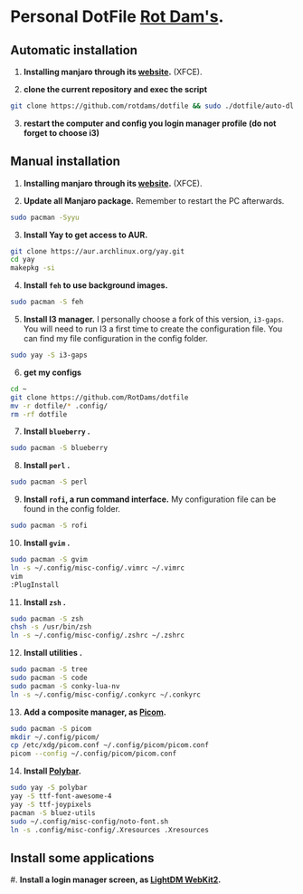 # Personal DotFile [Rot Dam's](https://github.com/rotdams).

## Automatic installation
1. **Installing manjaro through its [website](https://manjaro.org/download/).** (XFCE).

2. **clone the current repository and exec the script**
```bash
git clone https://github.com/rotdams/dotfile && sudo ./dotfile/auto-dl.sh
```
3. **restart the computer and config you login manager profile (do not forget to choose i3)**

## Manual installation

1. **Installing manjaro through its [website](https://manjaro.org/download/).** (XFCE).


2. **Update all Manjaro package.** Remember to restart the PC afterwards.
```bash
sudo pacman -Syyu
```
3. **Install Yay to get access to AUR.**
```bash
git clone https://aur.archlinux.org/yay.git
cd yay
makepkg -si
```

4. **Install `feh` to use background images.**
```bash
sudo pacman -S feh
```

5. **Install I3 manager.** I personally choose a fork of this version, `i3-gaps`. You will need to run I3 a first time to create the configuration file. You can find my file configuration in the config folder.
```bash
sudo yay -S i3-gaps
```
6. **get my configs** 
```bash
cd ~
git clone https://github.com/RotDams/dotfile
mv -r dotfile/* .config/
rm -rf dotfile
```

7. **Install `blueberry` .** 
```bash
sudo pacman -S blueberry 
```
 
8. **Install `perl` .** 
```bash
sudo pacman -S perl 
```

9. **Install `rofi`, a run command interface.** My configuration file can be found in the config folder.
```bash
sudo pacman -S rofi
```

10. **Install `gvim` .** 
```bash
sudo pacman -S gvim 
ln -s ~/.config/misc-config/.vimrc ~/.vimrc
vim
:PlugInstall
```
11. **Install `zsh` .** 
```bash
sudo pacman -S zsh
chsh -s /usr/bin/zsh
ln -s ~/.config/misc-config/.zshrc ~/.zshrc

```
12. **Install utilities .** 
```bash
sudo pacman -S tree
sudo pacman -S code
sudo pacman -S conky-lua-nv
ln -s ~/.config/misc-config/.conkyrc ~/.conkyrc
```
13. **Add a composite manager, as [Picom](https://wiki.archlinux.org/index.php/Picom).**
```bash
sudo pacman -S picom
mkdir ~/.config/picom/
cp /etc/xdg/picom.conf ~/.config/picom/picom.conf
picom --config ~/.config/picom/picom.conf
```


14. **Install [Polybar](https://github.com/polybar/polybar/wiki).** 
```bash
sudo yay -S polybar
yay -S ttf-font-awesome-4
yay -S ttf-joypixels
pacman -S bluez-utils
sudo ~/.config/misc-config/noto-font.sh
ln -s .config/misc-config/.Xresources .Xresources             
```


## Install some applications

#. **Install a login manager screen, as [LightDM WebKit2](https://github.com/Litarvan/lightdm-webkit-theme-litarvan).**
